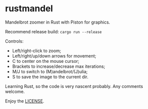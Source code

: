 # rustmandel

Mandelbrot zoomer in Rust with Piston for graphics.

Recommend release build: `cargo run --release`

Controls:

* Left/right-click to zoom;
* Left/right/up/down arrows for movement;
* C to center on the mouse cursor;
* Brackets to increase/decrease max iterations;
* M/J to switch to (M)andelbrot/(J)ulia;
* S to save the image to the current dir.

Learning Rust, so the code is very nascent probably.
Any comments welcome.

Enjoy the [LICENSE](./LICENSE).
